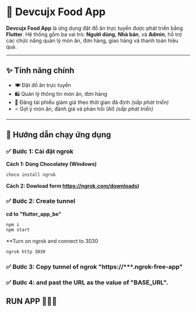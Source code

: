 # 🍔 Devcujx Food App

**Devcujx Food App** là ứng dụng đặt đồ ăn trực tuyến được phát triển bằng **Flutter**. Hệ thống gồm ba vai trò: **Người dùng**, **Nhà bán**, và **Admin**, hỗ trợ các chức năng quản lý món ăn, đơn hàng, giao hàng và thanh toán hiệu quả.

---

## ✨ Tính năng chính

- 🍽️ Đặt đồ ăn trực tuyến
- 🛍️ Quản lý thông tin món ăn, đơn hàng
- 🧾 Đăng tải phiếu giảm giá theo thời gian đã định *(sắp phát triển)*
- ⭐️ Gợi ý món ăn, đánh giá và phản hồi (AI) *(sắp phát triển)*

---

## 🚀 Hướng dẫn chạy ứng dụng

### ✅ Bước 1: Cài đặt ngrok

**Cách 1: Dùng Chocolatey (Windows)**

```bash
choco install ngrok
```

**Cách 2: Dowload form https://ngrok.com/downloads)**

### ✅ Bước 2: Create tunnel 

**cd to "flutter_app_be"**

```bash
npm i
npm start
```

**Turn on ngrok and connect to 3030

```bash
ngrok http 3030
```

### ✅ Bước 3: Copy tunnel of ngrok "https://***.ngrok-free-app"

### ✅ Bước 4:  and past the URL as the value of "BASE_URL".


## RUN APP 🚀🚀🚀



